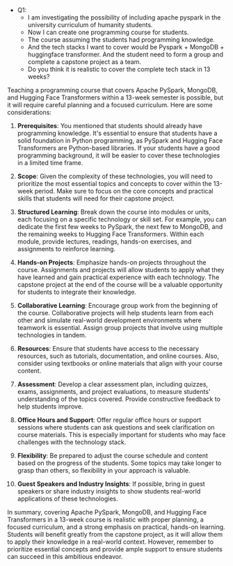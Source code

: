 - Q1:
	- I am investigating the possibility of including apache pyspark in the university curriculum of humanity students.
	- Now I can create one programming course for students. 
	- The course assuming the students had programming knowledge.
	- And the tech stacks I want to cover would be Pyspark + MongoDB + huggingface transformer. And the student need to form a group and complete a capstone project as a team. 
	- Do you think it is realistic to cover the complete tech stack in 13 weeks?

Teaching a programming course that covers Apache PySpark, MongoDB, and Hugging Face Transformers within a 13-week semester is possible, but it will require careful planning and a focused curriculum. Here are some considerations:

1. **Prerequisites**: You mentioned that students should already have programming knowledge. It's essential to ensure that students have a solid foundation in Python programming, as PySpark and Hugging Face Transformers are Python-based libraries. If your students have a good programming background, it will be easier to cover these technologies in a limited time frame.

2. **Scope**: Given the complexity of these technologies, you will need to prioritize the most essential topics and concepts to cover within the 13-week period. Make sure to focus on the core concepts and practical skills that students will need for their capstone project.

3. **Structured Learning**: Break down the course into modules or units, each focusing on a specific technology or skill set. For example, you can dedicate the first few weeks to PySpark, the next few to MongoDB, and the remaining weeks to Hugging Face Transformers. Within each module, provide lectures, readings, hands-on exercises, and assignments to reinforce learning.

4. **Hands-on Projects**: Emphasize hands-on projects throughout the course. Assignments and projects will allow students to apply what they have learned and gain practical experience with each technology. The capstone project at the end of the course will be a valuable opportunity for students to integrate their knowledge.

5. **Collaborative Learning**: Encourage group work from the beginning of the course. Collaborative projects will help students learn from each other and simulate real-world development environments where teamwork is essential. Assign group projects that involve using multiple technologies in tandem.

6. **Resources**: Ensure that students have access to the necessary resources, such as tutorials, documentation, and online courses. Also, consider using textbooks or online materials that align with your course content.

7. **Assessment**: Develop a clear assessment plan, including quizzes, exams, assignments, and project evaluations, to measure students' understanding of the topics covered. Provide constructive feedback to help students improve.

8. **Office Hours and Support**: Offer regular office hours or support sessions where students can ask questions and seek clarification on course materials. This is especially important for students who may face challenges with the technology stack.

9. **Flexibility**: Be prepared to adjust the course schedule and content based on the progress of the students. Some topics may take longer to grasp than others, so flexibility in your approach is valuable.

10. **Guest Speakers and Industry Insights**: If possible, bring in guest speakers or share industry insights to show students real-world applications of these technologies.

In summary, covering Apache PySpark, MongoDB, and Hugging Face Transformers in a 13-week course is realistic with proper planning, a focused curriculum, and a strong emphasis on practical, hands-on learning. Students will benefit greatly from the capstone project, as it will allow them to apply their knowledge in a real-world context. However, remember to prioritize essential concepts and provide ample support to ensure students can succeed in this ambitious endeavor.